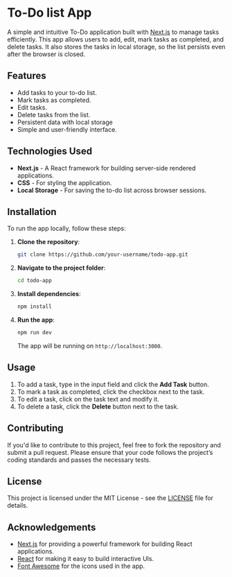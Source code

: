 
# To-Do list App

A simple and intuitive To-Do application built with [Next.js](https://nextjs.org/) to manage tasks efficiently. This app allows users to add, edit, mark tasks as completed, and delete tasks. It also stores the tasks in local storage, so the list persists even after the browser is closed.

## Features

- Add tasks to your to-do list.
- Mark tasks as completed.
- Edit tasks.
- Delete tasks from the list.
- Persistent data with local storage 
- Simple and user-friendly interface.

## Technologies Used

- **Next.js** - A React framework for building server-side rendered applications.
- **CSS** - For styling the application.
- **Local Storage** - For saving the to-do list across browser sessions.

## Installation

To run the app locally, follow these steps:

1. **Clone the repository**:
   ```bash
   git clone https://github.com/your-username/todo-app.git
   ```

2. **Navigate to the project folder**:
   ```bash
   cd todo-app
   ```

3. **Install dependencies**:
   ```bash
   npm install
   ```

4. **Run the app**:
   ```bash
   npm run dev
   ```

   The app will be running on `http://localhost:3000`.

## Usage

1. To add a task, type in the input field and click the **Add Task** button.
2. To mark a task as completed, click the checkbox next to the task.
3. To edit a task, click on the task text and modify it.
4. To delete a task, click the **Delete** button next to the task.

## Contributing

If you'd like to contribute to this project, feel free to fork the repository and submit a pull request. Please ensure that your code follows the project’s coding standards and passes the necessary tests.

## License

This project is licensed under the MIT License - see the [LICENSE](LICENSE) file for details.

## Acknowledgements

- [Next.js](https://nextjs.org/) for providing a powerful framework for building React applications.
- [React](https://reactjs.org/) for making it easy to build interactive UIs.
- [Font Awesome](https://fontawesome.com/) for the icons used in the app.
```

